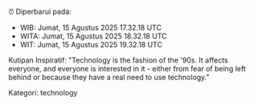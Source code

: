 ⏰ Diperbarui pada:
- WIB: Jumat, 15 Agustus 2025 17.32.18 UTC
- WITA: Jumat, 15 Agustus 2025 18.32.18 UTC
- WIT: Jumat, 15 Agustus 2025 19.32.18 UTC

Kutipan Inspiratif:
"Technology is the fashion of the '90s. It affects everyone, and everyone is interested in it - either from fear of being left behind or because they have a real need to use technology."


Kategori: technology

